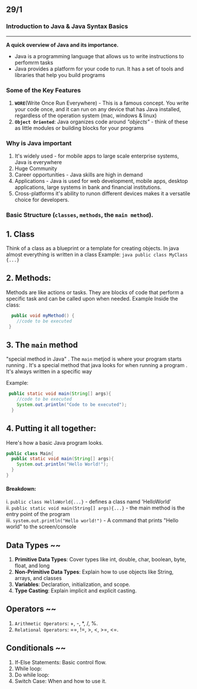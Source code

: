 ## 29/1

### Introduction to Java & Java Syntax Basics
<hr>

<b>A quick overview of Java and its importance.</b>
 - Java is a programming language that allows us to write instructions to perfomrm tasks
 - Java provides a platform for your code to run. It has a set of tools and libraries that help you build programs
   
### Some of the Key Features 
   1. <strong>`WORE`</strong>(Write Once Run Everywhere) - This is a famous concept. You write your code once, and it can run on any device that has Java installed, regardless of the operation system (mac, windows & linux)
   2. <strong>`Object Oriented`</strong>: Java organizes code around <i>"objects"</i> - think of these as little modules or building blocks for your programs

   ### Why is Java important
   1. It's widely used - for mobile apps to large scale enterprise systems, Java is everywhere
   2. Huge Community 
   3. Career opportunities - Java skills are high in demand
   4. Applications - Java is used for web development, mobile apps, desktop applications, large systems in bank and financial institutions.
   5. Cross-platforms it's ability to runon different devices makes it a versatile choice for developers.

### Basic Structure (`classes`, `methods`, the `main method`).
## 1. Class
 Think of a class as a blueprint or a template for creating objects. In java almost everything is written in a class
    Example: 
    ```java
     public class MyClass {...}
    ```
   
## 2. Methods: 
Methods are like actions or tasks. They are blocks of code that perform a specific task and can be called upon when needed.
Example Inside the class:  
    
```java
  public void myMethod() {
    //code to be executed
 }
```
## 3. The `main` method
"special method in Java"
      . The `main` metjod is where your program starts running
      . It's a special method that java looks for when running a program 
      . It's always written in a specific way

Example:
```java
 public static void main(String[] args){
    //code to be executed
    System.out.println("Code to be executed");
  }
```
## 4. Putting it all together:
Here's how a basic Java program looks.
```java
public class Main{
  public static void main(String[] args){
    System.out.println("Hello World!");
  }
}
```

#### Breakdown:
  i. `public class HelloWorld{...}` - defines a class namd 'HelloWorld'<br>
  ii. `public static void main(String[] args){...}` - the main method is the entry point of the program<br>
  iii. `system.out.println("Hello world!")` - A command that prints "Hello world" to the screen/console


## Data Types ~~
1. <b>Primitive Data Types</b>: Cover types like int, double, char, boolean, byte, float, and long
2. <b>Non-Primitive Data Types</b>: Explain how to use objects like String, arrays, and classes
2. <b>Variables</b>: Declaration, initialization, and scope.
3. <b>Type Casting</b>: Explain implicit and explicit casting.


## Operators ~~
1. `Arithmetic Operators`: +, -, *, /, %.
2. `Relational Operators`: ==, !=, >, <, >=, <=.

## Conditionals ~~
1. If-Else Statements: Basic control flow.
2. While loop: 
3. Do while loop:
4. Switch Case: When and how to use it.